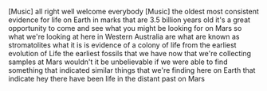 [Music] all right well welcome everybody [Music] the oldest most consistent evidence for life on Earth in marks that are 3.5 billion years old it's a great opportunity to come and see what you might be looking for on Mars so what we're looking at here in Western Australia are what are known as stromatolites what it is is evidence of a colony of life from the earliest evolution of Life the earliest fossils that we have now that we're collecting samples at Mars wouldn't it be unbelievable if we were able to find something that indicated similar things that we're finding here on Earth that indicate hey there have been life in the distant past on Mars